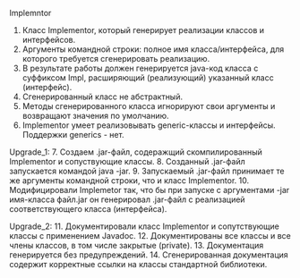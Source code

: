 Implemntor
1. Класс Implementor, который генерирует реализации классов и интерфейсов.
2. Аргументы командной строки: полное имя класса/интерфейса, для которого требуется сгенерировать реализацию.
3. В результате работы должен генерируется java-код класса с суффиксом Impl, расширяющий (реализующий) указанный класс (интерфейс).
4. Сгенерированный класс не абстрактный.
5. Методы сгенерированного класса игнорируют свои аргументы и возвращают значения по умолчанию.
6. Implementor умеет реализовывать generic-классы и интерфейсы. Поддержки generics - нет.

Upgrade_1:
7. Создаем .jar-файл, содеражщий скомпилированный Implementor и сопуствующие классы.
8. Созданный .jar-файл запускается командой java -jar.
9. Запускаемый .jar-файл принимает те же аргументы командной строки, что и класс Implementor.
10. Модифицировали Implemetor так, что бы при запуске с аргументами -jar имя-класса файл.jar он генерировал .jar-файл с реализацией соответствующего класса (интерфейса).

Upgrade_2:
11. Документировали класс Implementor и сопутствующие классы с применением Javadoc.
12. Документированы все классы и все члены классов, в том числе закрытые (private).
13. Документация генерируется без предупреждений.
14. Сгенерированная документация содержит корректные ссылки на классы стандартной библиотеки.

